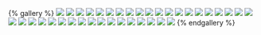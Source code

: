 {% gallery %}
![](./life/1.jpg)
![](./life/2.jpg)
![](./life/3.jpg)
![](./life/4.jpg)
![](./life/5.jpg)
![](./life/6.jpg)
![](./life/7.jpg)
![](./life/8.jpg)
![](./life/9.jpg)
![](./life/10.jpg)
![](./life/11.jpg)
![](./life/12.jpg)
![](./life/13.jpg)
![](./life/14.jpg)
![](./life/15.jpg)
![](./life/16.jpg)
![](./life/17.jpg)
![](./life/18.jpg)
![](./life/19.jpg)
![](./life/20.jpg)
![](./life/21.jpg)
![](./life/22.jpg)
![](./life/23.jpg)
![](./life/24.jpg)
![](./life/25.jpg)
![](./life/26.jpg)
![](./life/27.jpg)
![](./life/28.jpg)
![](./life/29.jpg)
![](./life/30.jpg)
![](./life/31.jpg)
![](./life/32.jpg)
![](./life/33.jpg)
![](./life/34.jpg)
![](./life/35.jpg)
![](./life/36.jpg)
![](./life/37.jpg)
{% endgallery %}
